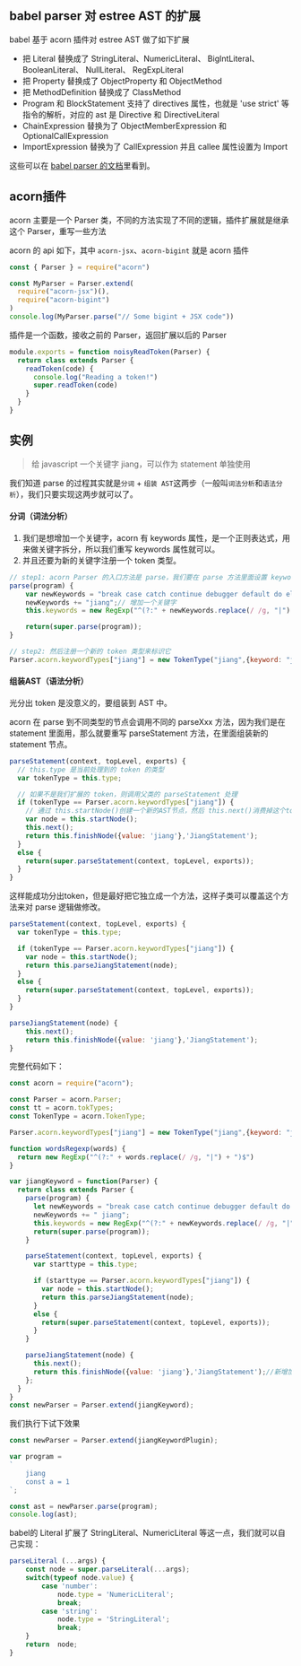 ## babel parser 对 estree AST 的扩展
babel 基于 acorn 插件对 estree AST 做了如下扩展
- 把 Literal 替换成了 StringLiteral、NumericLiteral、 BigIntLiteral、 BooleanLiteral、 NullLiteral、 RegExpLiteral
- 把 Property 替换成了 ObjectProperty 和 ObjectMethod
- 把 MethodDefinition 替换成了 ClassMethod
- Program 和 BlockStatement 支持了 directives 属性，也就是 'use strict' 等指令的解析，对应的 ast 是 Directive 和 DirectiveLiteral
- ChainExpression 替换为了 ObjectMemberExpression 和 OptionalCallExpression
- ImportExpression 替换为了 CallExpression 并且 callee 属性设置为 Import

这些可以在 [babel parser 的文档](https://babeljs.io/docs/en/babel-parser#output)里看到。

## acorn插件
acorn 主要是一个 Parser 类，不同的方法实现了不同的逻辑，插件扩展就是继承这个 Parser，重写一些方法

acorn 的 api 如下，其中 `acorn-jsx`、`acorn-bigint` 就是 acorn 插件

```js
const { Parser } = require("acorn")

const MyParser = Parser.extend(
  require("acorn-jsx")(),
  require("acorn-bigint")
)
console.log(MyParser.parse("// Some bigint + JSX code"))
```

插件是一个函数，接收之前的 Parser，返回扩展以后的 Parser

```js
module.exports = function noisyReadToken(Parser) {
  return class extends Parser {
    readToken(code) {
      console.log("Reading a token!")
      super.readToken(code)
    }
  }
}
```

## 实例
> 给 javascript 一个关键字 jiang，可以作为 statement 单独使用

我们知道 parse 的过程其实就是`分词` + `组装 AST`这两步（一般叫`词法分析`和`语法分析`），我们只要实现这两步就可以了。

#### 分词（词法分析）
1. 我们是想增加一个关键字，acorn 有 keywords 属性，是一个正则表达式，用来做关键字拆分，所以我们重写 keywords 属性就可以。
2. 并且还要为新的关键字注册一个 token 类型。


```js
// step1: acorn Parser 的入口方法是 parse，我们要在 parse 方法里面设置 keywords。
parse(program) {
    var newKeywords = "break case catch continue debugger default do else finally for function if return switch throw try var while with null true false instanceof typeof void delete new in this const class extends export import super";
    newKeywords += "jiang";// 增加一个关键字
    this.keywords = new RegExp("^(?:" + newKeywords.replace(/ /g, "|") + ")$")

    return(super.parse(program));
}

// step2: 然后注册一个新的 token 类型来标识它
Parser.acorn.keywordTypes["jiang"] = new TokenType("jiang",{keyword: "jiang"});
```

#### 组装AST（语法分析）
光分出 token 是没意义的，要组装到 AST 中。

acorn 在 parse 到不同类型的节点会调用不同的 parseXxx 方法，因为我们是在 statement 里面用，那么就要重写 parseStatement 方法，在里面组装新的 statement 节点。

```js
parseStatement(context, topLevel, exports) {
  // this.type 是当前处理到的 token 的类型
  var tokenType = this.type;

  // 如果不是我们扩展的 token，则调用父类的 parseStatement 处理
  if (tokenType == Parser.acorn.keywordTypes["jiang"]) {
    // 通过 this.startNode()创建一个新的AST节点，然后 this.next()消费掉这个token，之后返回新的AST节点。
    var node = this.startNode();
    this.next();
    return this.finishNode({value: 'jiang'},'JiangStatement');
  }
  else {
    return(super.parseStatement(context, topLevel, exports));
  }
}
```

这样能成功分出token，但是最好把它独立成一个方法，这样子类可以覆盖这个方法来对 parse 逻辑做修改。

```js
parseStatement(context, topLevel, exports) {
  var tokenType = this.type;

  if (tokenType == Parser.acorn.keywordTypes["jiang"]) {
    var node = this.startNode();
    return this.parseJiangStatement(node);
  }
  else {
    return(super.parseStatement(context, topLevel, exports));
  }
}

parseJiangStatement(node) {
    this.next();
    return this.finishNode({value: 'jiang'},'JiangStatement');
}
```

完整代码如下：
```js
const acorn = require("acorn");

const Parser = acorn.Parser;
const tt = acorn.tokTypes; 
const TokenType = acorn.TokenType;

Parser.acorn.keywordTypes["jiang"] = new TokenType("jiang",{keyword: "jiang"});

function wordsRegexp(words) {
  return new RegExp("^(?:" + words.replace(/ /g, "|") + ")$")
}

var jiangKeyword = function(Parser) {
  return class extends Parser {
    parse(program) {
      let newKeywords = "break case catch continue debugger default do else finally for function if return switch throw try var while with null true false instanceof typeof void delete new in this const class extends export import super";
      newKeywords += " jiang";
      this.keywords = new RegExp("^(?:" + newKeywords.replace(/ /g, "|") + ")$")
      return(super.parse(program));
    }

    parseStatement(context, topLevel, exports) {
      var starttype = this.type;

      if (starttype == Parser.acorn.keywordTypes["jiang"]) {
        var node = this.startNode();
        return this.parseJiangStatement(node);
      }
      else {
        return(super.parseStatement(context, topLevel, exports));
      }
    }

    parseJiangStatement(node) {
      this.next();
      return this.finishNode({value: 'jiang'},'JiangStatement');//新增加的ssh语句
    };
  }
}
const newParser = Parser.extend(jiangKeyword);
```

我们执行下试下效果

```js
const newParser = Parser.extend(jiangKeywordPlugin);

var program = 
`
    jiang
    const a = 1
`;

const ast = newParser.parse(program);
console.log(ast);
```

babel的 Literal 扩展了 StringLiteral、NumericLiteral 等这一点，我们就可以自己实现：

```js
parseLiteral (...args) {
    const node = super.parseLiteral(...args);
    switch(typeof node.value) {
        case 'number':
            node.type = 'NumericLiteral';
            break;
        case 'string':
            node.type = 'StringLiteral';
            break;
    }
    return  node;
}
```

